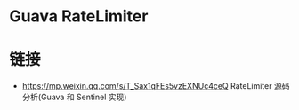 # Guava RateLimiter

# 链接

- https://mp.weixin.qq.com/s/T_Sax1qFEs5vzEXNUc4ceQ RateLimiter 源码分析(Guava 和 Sentinel 实现)
